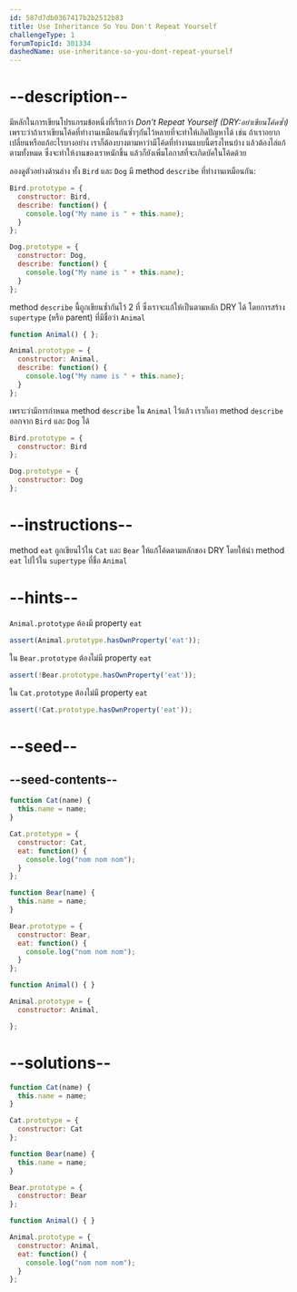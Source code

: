 ```yaml
---
id: 587d7db0367417b2b2512b83
title: Use Inheritance So You Don't Repeat Yourself
challengeType: 1
forumTopicId: 301334
dashedName: use-inheritance-so-you-dont-repeat-yourself
---
```


# --description--

มีหลักในการเขียนโปรแกรมข้อหนึ่งที่เรียกว่า <dfn>Don't Repeat Yourself (DRY:อย่าเขียนโค้ดซ้ำ)</dfn>  
เพราะว่าถ้าเราเขียนโค้ดที่ทำงานเหมือนกันซ้ำๆกันไว้หลายที่จะทำให้เกิดปัญหาได้ เช่น ถ้าเราอยากเปลี่ยนหรือแก้อะไรบางอย่าง เราก็ต้องบางตามหาว่ามีโค้ดที่ทำงานแบบนี้ตรงไหนบ้าง แล้วต้องไล่แก้ตามทั้งหมด ซึ่งจะทำให้งานของเราหนักขึ้น แล้วก็ยังเพิ่มโอกาสที่จะเกิดบัคในโค้ดด้วย

ลองดูตัวอย่างด้านล่าง ทั้ง `Bird` และ `Dog` มี method `describe` ที่ทำงานเหมือนกัน:

```js
Bird.prototype = {
  constructor: Bird,
  describe: function() {
    console.log("My name is " + this.name);
  }
};

Dog.prototype = {
  constructor: Dog,
  describe: function() {
    console.log("My name is " + this.name);
  }
};
```

method `describe` นี้ถูกเขียนซ้ำกันไว้ 2 ที่ ซึ่งเราจะแก้ให้เป็นตามหลัก DRY ได้ โดยการสร้าง `supertype` (หรือ parent) ที่มีชื่อว่า `Animal`

```js
function Animal() { };

Animal.prototype = {
  constructor: Animal, 
  describe: function() {
    console.log("My name is " + this.name);
  }
};
```

เพราะว่ามีการกำหนด method `describe` ใน `Animal` ไว้แล้ว เราก็เอา method `describe` ออกจาก `Bird` และ `Dog` ได้

```js
Bird.prototype = {
  constructor: Bird
};

Dog.prototype = {
  constructor: Dog
};
```

# --instructions--

method `eat` ถูกเขียนไว้ใน `Cat` และ `Bear` ให้แก้โค้ดตามหลักของ DRY โดยให้นำ method `eat` ไปไว้ใน `supertype` ที่ชื่อ `Animal` 

# --hints--

`Animal.prototype` ต้องมี property `eat` 

```js
assert(Animal.prototype.hasOwnProperty('eat'));
```

ใน `Bear.prototype` ต้องไม่มี property `eat`

```js
assert(!Bear.prototype.hasOwnProperty('eat'));
```

ใน `Cat.prototype` ต้องไม่มี property `eat`

```js
assert(!Cat.prototype.hasOwnProperty('eat'));
```

# --seed--

## --seed-contents--

```js
function Cat(name) {
  this.name = name;
}

Cat.prototype = {
  constructor: Cat,
  eat: function() {
    console.log("nom nom nom");
  }
};

function Bear(name) {
  this.name = name;
}

Bear.prototype = {
  constructor: Bear,
  eat: function() {
    console.log("nom nom nom");
  }
};

function Animal() { }

Animal.prototype = {
  constructor: Animal,

};
```

# --solutions--

```js
function Cat(name) {
  this.name = name;
}

Cat.prototype = {
  constructor: Cat
};

function Bear(name) {
  this.name = name;
}

Bear.prototype = {
  constructor: Bear
};

function Animal() { }

Animal.prototype = {
  constructor: Animal,
  eat: function() {
    console.log("nom nom nom");
  }
};
```
